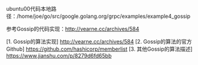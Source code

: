 
ubuntu00代码本地路径：/home/joe/go/src/google.golang.org/grpc/examples/example4_gossip


参考Gossip的代码实现：http://vearne.cc/archives/584



[1. Gossip的算法实现] http://vearne.cc/archives/584
[2. Gossip的算法的官方Github] https://github.com/hashicorp/memberlist
[3. 其他Gossip的算法描述] https://www.jianshu.com/p/8279d6fd65bb



